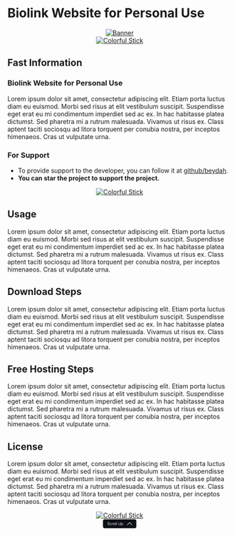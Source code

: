 # Biolink Website for Personal Use

<div style="text-align:center;">
    <a href="#biolink-website-for-personal-use">
        <img src="https://raw.githubusercontent.com/beydah/asset/main/banner/biolink-website-personal-upper" alt="Banner">
    </a>
</div>

<div style="text-align:center;">
    <a href="#biolink-website-for-personal-use">
        <img src="https://i.imgur.com/waxVImv.png" alt="Colorful Stick">
    </a>
</div>

## Fast Information
### Biolink Website for Personal Use

Lorem ipsum dolor sit amet, consectetur adipiscing elit. Etiam porta luctus diam eu euismod. Morbi sed risus at elit vestibulum suscipit. Suspendisse eget erat eu mi condimentum imperdiet sed ac ex. In hac habitasse platea dictumst. Sed pharetra mi a rutrum malesuada. Vivamus ut risus ex. Class aptent taciti sociosqu ad litora torquent per conubia nostra, per inceptos himenaeos. Cras ut vulputate urna. 

### For Support
- To provide support to the developer, you can follow it at [github/beydah](https://github.com/beydah).
- **You can star the project to support the project.**

<div style="text-align:center;">
    <a href="#biolink-website-for-personal-use">
        <img src="https://i.imgur.com/waxVImv.png" alt="Colorful Stick">
    </a>
</div>

## Usage
Lorem ipsum dolor sit amet, consectetur adipiscing elit. Etiam porta luctus diam eu euismod. Morbi sed risus at elit vestibulum suscipit. Suspendisse eget erat eu mi condimentum imperdiet sed ac ex. In hac habitasse platea dictumst. Sed pharetra mi a rutrum malesuada. Vivamus ut risus ex. Class aptent taciti sociosqu ad litora torquent per conubia nostra, per inceptos himenaeos. Cras ut vulputate urna. 

## Download Steps
Lorem ipsum dolor sit amet, consectetur adipiscing elit. Etiam porta luctus diam eu euismod. Morbi sed risus at elit vestibulum suscipit. Suspendisse eget erat eu mi condimentum imperdiet sed ac ex. In hac habitasse platea dictumst. Sed pharetra mi a rutrum malesuada. Vivamus ut risus ex. Class aptent taciti sociosqu ad litora torquent per conubia nostra, per inceptos himenaeos. Cras ut vulputate urna. 

## Free Hosting Steps
Lorem ipsum dolor sit amet, consectetur adipiscing elit. Etiam porta luctus diam eu euismod. Morbi sed risus at elit vestibulum suscipit. Suspendisse eget erat eu mi condimentum imperdiet sed ac ex. In hac habitasse platea dictumst. Sed pharetra mi a rutrum malesuada. Vivamus ut risus ex. Class aptent taciti sociosqu ad litora torquent per conubia nostra, per inceptos himenaeos. Cras ut vulputate urna. 

## License
Lorem ipsum dolor sit amet, consectetur adipiscing elit. Etiam porta luctus diam eu euismod. Morbi sed risus at elit vestibulum suscipit. Suspendisse eget erat eu mi condimentum imperdiet sed ac ex. In hac habitasse platea dictumst. Sed pharetra mi a rutrum malesuada. Vivamus ut risus ex. Class aptent taciti sociosqu ad litora torquent per conubia nostra, per inceptos himenaeos. Cras ut vulputate urna. 

<div style="text-align:center;">
    <a href="#biolink-website-for-personal-use">
        <img src="https://i.imgur.com/waxVImv.png" alt="Colorful Stick">
    </a>
</div>

<div style="text-align: center;">
    <a href="#biolink-website-for-personal-use">
        <img src="https://raw.githubusercontent.com/beydah/asset/main/button/scroll_off.png" style="width: 15%;"  alt="^ Scroll UP ^">
    </a>
</div>
